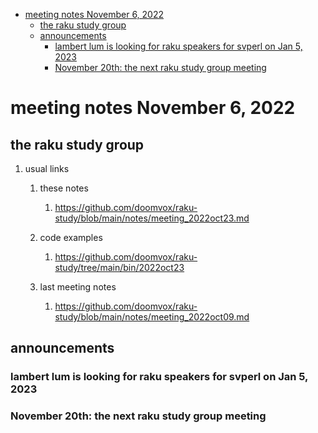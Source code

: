 - [meeting notes November 6, 2022](#orgf6ce074)
  - [the raku study group](#orgd0329c4)
  - [announcements](#orgdbcf492)
    - [lambert lum is looking for raku speakers for svperl on Jan 5, 2023](#org55ad74d)
    - [November 20th: the next raku study group meeting](#org6928c50)


<a id="orgf6ce074"></a>

# meeting notes November 6, 2022


<a id="orgd0329c4"></a>

## the raku study group

1.  usual links

    1.  these notes
    
        1.  <https://github.com/doomvox/raku-study/blob/main/notes/meeting_2022oct23.md>
    
    2.  code examples
    
        1.  <https://github.com/doomvox/raku-study/tree/main/bin/2022oct23>
    
    3.  last meeting notes
    
        1.  <https://github.com/doomvox/raku-study/blob/main/notes/meeting_2022oct09.md>


<a id="orgdbcf492"></a>

## announcements


<a id="org55ad74d"></a>

### lambert lum is looking for raku speakers for svperl on Jan 5, 2023


<a id="org6928c50"></a>

### November 20th: the next raku study group meeting
